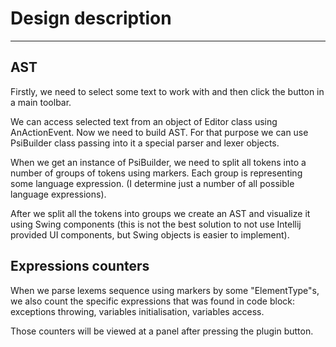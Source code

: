 # Design description

---

## AST

Firstly, we need to select some text to work with and then click
the button in a main toolbar.

We can access selected text from an object of Editor class using AnActionEvent.
Now we need to build AST. For that purpose we can use PsiBuilder class passing into it a
special parser and lexer objects.

When we get an instance of PsiBuilder, we need to split all tokens into a number of groups of tokens using markers. Each group is
representing some language expression. (I determine just a number of all possible language expressions).

After we split all the tokens into groups we create an AST and visualize it using Swing components (this is not
the best solution to not use Intellij provided UI components, but Swing objects is easier to implement).

## Expressions counters

When we parse lexems sequence using markers by some "ElementType"s,
we also count the specific expressions that was found in code block: exceptions throwing,
 variables initialisation, variables access.
 
 Those counters will be viewed at a panel after pressing the plugin button.

